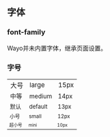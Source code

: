 ## 字体

### font-family
Wayo并未内置字体，继承页面设置。

### 字号
<table class="font-table">
  <tr class="font-table__tr" style="font-size:15px;">
    <td class="font-table__td">大号</td>
    <td class="font-table__td">large</td>
    <td class="font-table__td">15px</td>
  </tr>
  <tr class="font-table__tr" style="font-size:14px;">
    <td>中等</td>
    <td>medium</td>
    <td>14px</td>
  </tr>
  <tr class="font-table__tr" style="font-size:13px;">
    <td>默认</td>
    <td>default</td>
    <td>13px</td>
  </tr>
  <tr class="font-table__tr" style="font-size:12px;">
    <td>小号</td>
    <td>small</td>
    <td>12px</td>
  </tr>
  <tr class="font-table__tr" style="font-size:10px;">
    <td>超小号</td>
    <td>mini</td>
    <td>10px</td>
  </tr>
</table>
